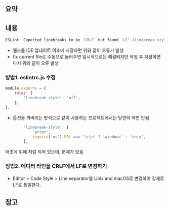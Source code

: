 ## 요약

## 내용
```zsh
ESLint: Expected linebreaks to be 'CRLF' but found 'LF'.(linebreak-style)
```
- 웹스톰 IDE 업데이트 이후에 저장하면 위와 같이 오류가 발생
- fix current file로 수동으로 눌러주면 일시적으로는 해결되지만 작업 후 저장하면 다시 위와 같이 오류 발생

### 방법1. eslintrc.js 수정
```js
module.exports = {
    rules: {
        'linebreak-style': 'off',
    },
};
```
- 옵션을 꺼버리는 방식으로 같이 사용하는 프로젝트에서는 당연히 하면 안됨
```js
        'linebreak-style': [
            'error',
            require('os').EOL === '\r\n' ? 'windows' : 'unix',
        ],
```
애초에 위에 처럼 되어 있는데, 문제가 있음

### 방법2. 에디터 라인을 CRLF에서 LF로 변경하기
- Editor > Code Style >  Line separator를 Unix and macOS로 변경하여 강제로 LF로 통일한다.

## 참고